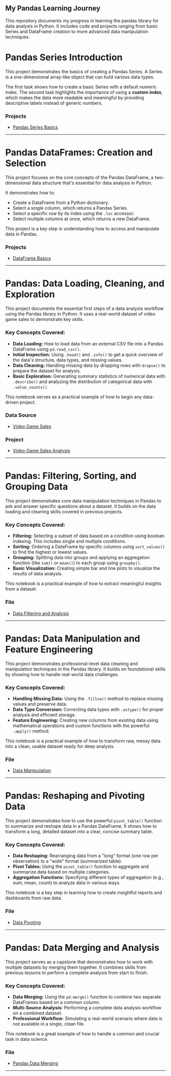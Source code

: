 ## My Pandas Learning Journey
This repository documents my progress in learning the pandas library for data analysis in Python. It includes code and projects ranging from basic Series and DataFrame creation to more advanced data manipulation techniques.

# Pandas Series Introduction

This project demonstrates the basics of creating a Pandas Series. A Series is a one-dimensional array-like object that can hold various data types.

The first task shows how to create a basic Series with a default numeric index. The second task highlights the importance of using a **custom index**, which makes the data more readable and meaningful by providing descriptive labels instead of generic numbers.

### Projects

* [Pandas Series Basics](pandas_series_basics.ipynb)

---


# Pandas DataFrames: Creation and Selection

This project focuses on the core concepts of the Pandas DataFrame, a two-dimensional data structure that's essential for data analysis in Python.

It demonstrates how to:
- Create a DataFrame from a Python dictionary.
- Select a single column, which returns a Pandas Series.
- Select a specific row by its index using the `.loc` accessor.
- Select multiple columns at once, which returns a new DataFrame.

This project is a key step in understanding how to access and manipulate data in Pandas.

### Projects

* [DataFrame Basics](DataFrame_basics.ipynb)

---

# Pandas: Data Loading, Cleaning, and Exploration

This project documents the essential first steps of a data analysis workflow using the Pandas library in Python. It uses a real-world dataset of video game sales to demonstrate key skills.

### Key Concepts Covered:

-   **Data Loading:** How to load data from an external CSV file into a Pandas DataFrame using `pd.read_csv()`.
-   **Initial Inspection:** Using `.head()` and `.info()` to get a quick overview of the data's structure, data types, and missing values.
-   **Data Cleaning:** Handling missing data by dropping rows with `dropna()` to prepare the dataset for analysis.
-   **Basic Exploration:** Generating summary statistics of numerical data with `.describe()` and analyzing the distribution of categorical data with `.value_counts()`.

This notebook serves as a practical example of how to begin any data-driven project.

### Data Source

-   [Video Game Sales](https://www.kaggle.com/datasets/gregorut/videogamesales)

### Project

* [Video Game Sales Analysis](data_cleaning_and_exploration.ipynb)

---

# Pandas: Filtering, Sorting, and Grouping Data

This project demonstrates core data manipulation techniques in Pandas to ask and answer specific questions about a dataset. It builds on the data loading and cleaning skills covered in previous projects.

### Key Concepts Covered:

-   **Filtering:** Selecting a subset of data based on a condition using boolean indexing. This includes single and multiple conditions.
-   **Sorting:** Ordering a DataFrame by specific columns using `sort_values()` to find the highest or lowest values.
-   **Grouping:** Splitting data into groups and applying an aggregation function (like `sum()` or `mean()`) to each group using `groupby()`.
-   **Basic Visualization:** Creating simple bar and line plots to visualize the results of data analysis.

This notebook is a practical example of how to extract meaningful insights from a dataset.

### File

* [Data Filtering and Analysis](data_filtering_and_analysis.ipynb)
---

# Pandas: Data Manipulation and Feature Engineering

This project demonstrates professional-level data cleaning and manipulation techniques in the Pandas library. It builds on foundational skills by showing how to handle real-world data challenges.

### Key Concepts Covered:

-   **Handling Missing Data:** Using the `.fillna()` method to replace missing values and preserve data.
-   **Data Type Conversion:** Correcting data types with `.astype()` for proper analysis and efficient storage.
-   **Feature Engineering:** Creating new columns from existing data using mathematical operations and custom functions with the powerful `.apply()` method.

This notebook is a practical example of how to transform raw, messy data into a clean, usable dataset ready for deep analysis.


### File

* [Data Manipulation](Data_manipulation.ipynb)
---

# Pandas: Reshaping and Pivoting Data

This project demonstrates how to use the powerful `pivot_table()` function to summarize and reshape data in a Pandas DataFrame. It shows how to transform a long, detailed dataset into a clear, concise summary table.

### Key Concepts Covered:

-   **Data Reshaping:** Rearranging data from a "long" format (one row per observation) to a "wide" format (summarized table).
-   **Pivot Tables:** Using the `pivot_table()` function to aggregate and summarize data based on multiple categories.
-   **Aggregation Functions:** Specifying different types of aggregation (e.g., sum, mean, count) to analyze data in various ways.

This notebook is a key step in learning how to create insightful reports and dashboards from raw data.


### File

* [Data Pivoting](Data_pivoting.ipynb)
---
# Pandas: Data Merging and Analysis

This project serves as a capstone that demonstrates how to work with multiple datasets by merging them together. It combines skills from previous lessons to perform a complete analysis from start to finish.

### Key Concepts Covered:

-   **Data Merging:** Using the `pd.merge()` function to combine two separate DataFrames based on a common column.
-   **Multi-Source Analysis:** Performing a complete data analysis workflow on a combined dataset.
-   **Professional Workflow:** Simulating a real-world scenario where data is not available in a single, clean file.

This notebook is a great example of how to handle a common and crucial task in data science.

### File

* [Pandas Data Merging](pandas_data_merging.ipynb)

---
